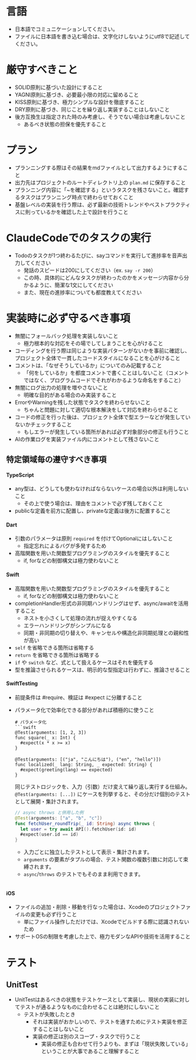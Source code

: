 # 言語
- 日本語でコミュニケーションしてください。
- ファイルに日本語を書き込む場合は、文字化けしないようにutf8で記述してください。

# 厳守すべきこと
- SOLID原則に基づいた設計にすること
- YAGNI原則に基づき、必要最小限の対応に留めること
- KISS原則に基づき、極力シンプルな設計を徹底すること
- DRY原則に基づき、同じことを繰り返し実装することはしないこと
- 後方互換生は指定された時のみ考慮し、そうでない場合は考慮しないこと
  - あるべき状態の担保を優先すること

# プラン
- プランニングする際はその結果をmdファイルとして出力するようにすること
- 出力先はプロジェクトのルートディレクトリ上の `plan.md` に保存すること
- プランニング内容に「~を確認する」というタスクを残さないこと。確認するタスクはプランニング時点で終わらせておくこと
- 基盤レベルの実装を行う際は、必ず最新の技術トレンドやベストプラクティスに則っているかを確認した上で設計を行うこと

# ClaudeCodeでのタスクの実行
- Todoのタスクが1つ終わるたびに、sayコマンドを実行して進捗率を音声出力してください
  - 発話のスピードは200にしてください（ex. `say -r 200`）
  - この時、具体的にどんなタスクが終わったのかをメッセージ内容から分かるように、簡潔な1文にしてください 
  - また、現在の進捗率についても都度教えてください

# 実装時に**必ず**守るべき事項
- 無闇にフォールバック処理を実装しないこと
  - 極力根本的な対応をその場でしてしまうことを心がけること
- コーディングを行う際は同じような実装パターンがないかを事前に確認し、プロジェクト全体で一貫したコードスタイルになることを心がけること
- コメントは、「なぜそうしているか」についてのみ記載すること
  - 「何をしているか」を都度コメントで書くことはしないこと（コメントではなく、プログラムコードでそれがわかるような命名をすること）
- 無闇にログ出力の処理を増やさないこと
  - 明確な目的がある場合のみ実装すること
- ErrorやWarningを残した状態でタスクを終わらせないこと
  - ちゃんと問題に対して適切な根本解決をして対応を終わらせること
- コードの修正を行った後は、プロジェクト全体で型エラーなどが発生していないかチェックすること
  - もしエラーが発生している箇所があれば必ず対象部分の修正も行うこと
- AIの作業ログを実装ファイル内にコメントとして残さないこと

## 特定領域毎の遵守すべき事項

#### TypeScript
- any型は、どうしても使わなければならないケースの場合以外は利用しないこと
  - その上で使う場合は、理由をコメントで必ず残しておくこと
- publicな定義を前方に配置し、privateな定義は後方に配置すること

#### Dart
- 引数のパラメータは原則 `required` を付けてOptionalにはしないこと
  - 指定忘れによるバグが多発するため
- 高階関数を用いた関数型プログラミングのスタイルを優先すること
  - if, forなどの制御構文は極力使わないこと

#### Swift
- 高階関数を用いた関数型プログラミングのスタイルを優先すること
  - if, forなどの制御構文は極力使わないこと
- completionHandler形式の非同期ハンドリングはせず、async/awaitを活用すること
  - ネストを小さくして処理の流れが捉えやすくなる
  - エラーハンドリングがシンプルになる
  - 同期・非同期の切り替えや、キャンセルや構造化非同期処理との親和性が高い
- `self` を省略できる箇所は省略する
- `return` を省略できる箇所は省略する
- `if` や `switch` など、式として扱えるケースはそれを優先する
- 型を推論させられるケースは、明示的な型指定は行わずに、推論させること

#### SwiftTesting

- 前提条件は #require、検証は #expect に分離すること
- パラメータ化で効率化できる部分があれば積極的に使うこと
  ```
  # パラメータ化
  ```swift
  @Test(arguments: [1, 2, 3])
  func square(_ x: Int) {
    #expect(x * x >= x)
  }

  @Test(arguments: [("ja", "こんにちは"), ("en", "hello")])
  func localized(_ lang: String, _ expected: String) {
    #expect(greeting(lang) == expected)
  }
  ```

  同じテストロジックを、入力（引数）だけ変えて繰り返し実行する仕組み。`@Test(arguments: [...])` にケースを列挙すると、その分だけ個別のテストとして展開・集計されます。

  ```swift
  // async throws と併用した例
  @Test(arguments: ["a", "b", "c"])
  func fetchUser_roundTrip(_ id: String) async throws {
    let user = try await API().fetchUser(id: id)
    #expect(user.id == id)
  }
  ```

  - 入力ごとに独立したテストとして表示・集計されます。
  - `arguments` の要素がタプルの場合、テスト関数の複数引数に対応して束縛されます。
  - `async`/`throws` のテストでもそのまま利用できます。
  ```

#### iOS
- ファイルの追加・削除・移動を行なった場合は、Xcodeのプロジェクトファイルの変更も必ず行うこと
  - 単にファイル操作しただけでは、Xcodeでビルドする際に認識されないため
- サポートOSの制限を考慮した上で、極力モダンなAPIや技術を活用すること

# テスト

## UnitTest
- UnitTestはあるべきの状態をテストケースとして実装し、現状の実装に対してテストが通るようなものに合わせることは絶対にしないこと
  - テストが失敗したとき
    - それは実装がおかしいので、テストを通すためにテスト実装を修正することはしないこと
    - 実装の修正は別のスコープ・タスクで行うこと
      - 実装の修正も合わせて行うよりも、まずは「現状失敗している」ということが大事であること理解すること